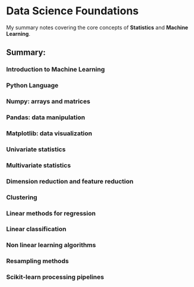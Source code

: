 # Data Science Foundations
My summary notes covering the core concepts of **Statistics** and **Machine Learning**. 

## Summary:
  ### Introduction to Machine Learning
  ### Python Language
  ### Numpy: arrays and matrices
  ### Pandas: data manipulation
  ### Matplotlib: data visualization
  ### Univariate statistics
  ### Multivariate statistics
  ### Dimension reduction and feature reduction
  ### Clustering
  ### Linear methods for regression
  ### Linear classification
  ### Non linear learning algorithms
  ### Resampling methods
  ### Scikit-learn processing pipelines
